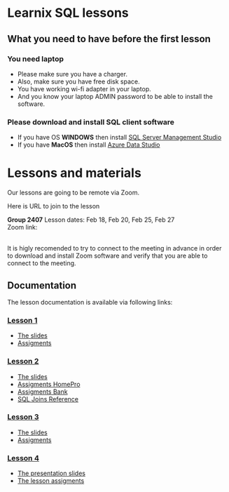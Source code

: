 # Learnix SQL lessons


## What you need to have before the first lesson 
### You need laptop
- Please make sure you have a charger. 
- Also, make sure you have free disk space. 
- You have working wi-fi adapter in your laptop. 
- And you know your laptop ADMIN password to be able to install the software.

### Please download and install SQL client software
- If you have OS <b>WINDOWS</b> then install [SQL Server Management Studio](SQLServerManagementStudioInstallation.md) 
- If you have <b>MacOS</b> then install [Azure Data Studio](AzureDataStudio.md)


# Lessons and materials

Our lessons are going to be remote via Zoom. 

Here is URL to join to the lesson
<br>

<b>Group 2407</b> Lesson dates: Feb 18, Feb 20, Feb 25, Feb 27
<br>
Zoom link:
<br>

<br>
It is higly recomended to try to connect to the meeting in advance in order to download and install Zoom software and verify that you are able to connect to the meeting.


## Documentation
The lesson documentation is available via following links:
### [Lesson 1](./Lesson1)
- [The slides](./Lesson1/Lesson%201%20Database.pdf)
- [Assigments](./Lesson1/Assigment_Lesson_1.md)

### [Lesson 2](./Lesson2)
- [The slides](./Lesson2/Lesson%202%20Join.pdf)
- [Assigments HomePro](./Lesson2/Lesson%202%20HomePro%20Assigment.pdf)
- [Assigments Bank](./Lesson2/Lesson%202%20Bank%20Assigment.pdf)
- [SQL Joins Reference](./Lesson2/Visual_SQL_JOINS_orig.jpg)

### [Lesson 3](./Lesson3)
- [The slides](./Lesson3/Lesson%203%20Subqueries.pdf)
- [Assigments](./Lesson3/Assigment_Lesson_3.md)

### [Lesson 4](./Lesson4)
- [The presentation slides](./Lesson4/StoredProcedures.pdf)
- [The lesson assigments](./Lesson4/Assigment_Lesson_4.md)

